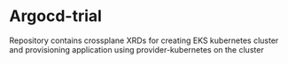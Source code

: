 # Argocd-trial

Repository contains crossplane XRDs for creating EKS kubernetes cluster and provisioning application using 
provider-kubernetes on the cluster